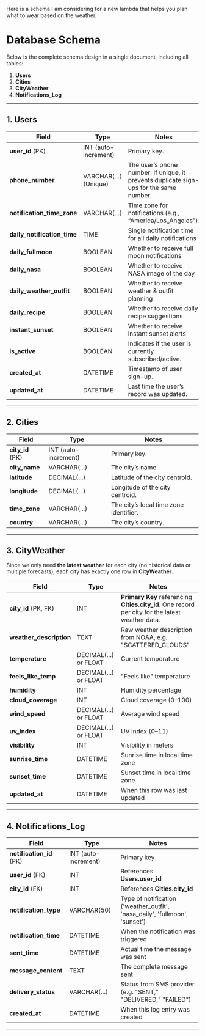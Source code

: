 Here is a schema I am considering for a new lambda that helps you plan what to wear based on the weather.

# Database Schema

Below is the complete schema design in a single document, including all tables:

1. **Users**  
2. **Cities**  
3. **CityWeather**  
4. **Notifications_Log**  

---

## 1. Users

| Field                       | Type                  | Notes                                                                                   |
| --------------------------- | --------------------- | --------------------------------------------------------------------------------------- |
| **user_id** (PK)            | INT (auto-increment)  | Primary key.                                                                            |
| **phone_number**            | VARCHAR(...) (Unique) | The user’s phone number. If unique, it prevents duplicate sign-ups for the same number. |
| **notification_time_zone**  | VARCHAR(...)          | Time zone for notifications (e.g., “America/Los_Angeles”).                              |
| **daily_notification_time** | TIME                  | Single notification time for all daily notifications                                    |
| **daily_fullmoon**          | BOOLEAN               | Whether to receive full moon notifications                                              |
| **daily_nasa**              | BOOLEAN               | Whether to receive NASA image of the day                                                |
| **daily_weather_outfit**    | BOOLEAN               | Whether to receive weather & outfit planning                                            |
| **daily_recipe**            | BOOLEAN               | Whether to receive daily recipe suggestions                                             |
| **instant_sunset**          | BOOLEAN               | Whether to receive instant sunset alerts                                                |
| **is_active**               | BOOLEAN               | Indicates if the user is currently subscribed/active.                                   |
| **created_at**              | DATETIME              | Timestamp of user sign-up.                                                              |
| **updated_at**              | DATETIME              | Last time the user’s record was updated.                                                |

---

## 2. Cities

| Field            | Type                 | Notes                                  |
| ---------------- | -------------------- | -------------------------------------- |
| **city_id** (PK) | INT (auto-increment) | Primary key.                           |
| **city_name**    | VARCHAR(...)         | The city’s name.                       |
| **latitude**     | DECIMAL(...)         | Latitude of the city centroid.         |
| **longitude**    | DECIMAL(...)         | Longitude of the city centroid.        |
| **time_zone**    | VARCHAR(...)         | The city’s local time zone identifier. |
| **country**      | VARCHAR(...)         | The city’s country.                    |
---

## 3. CityWeather

Since we only need **the latest weather** for each city (no historical data or multiple forecasts), each city has exactly one row in **CityWeather**.

| Field                   | Type                  | Notes                                                                                            |
| ----------------------- | --------------------- | ------------------------------------------------------------------------------------------------ |
| **city_id** (PK, FK)    | INT                   | **Primary Key** referencing **Cities.city_id**. One record per city for the latest weather data. |
| **weather_description** | TEXT                  | Raw weather description from NOAA, e.g. "SCATTERED_CLOUDS"                                       |
| **temperature**         | DECIMAL(...) or FLOAT | Current temperature                                                                              |
| **feels_like_temp**     | DECIMAL(...) or FLOAT | "Feels like" temperature                                                                         |
| **humidity**            | INT                   | Humidity percentage                                                                              |
| **cloud_coverage**      | INT                   | Cloud coverage (0–100)                                                                           |
| **wind_speed**          | DECIMAL(...) or FLOAT | Average wind speed                                                                               |
| **uv_index**            | DECIMAL(...) or FLOAT | UV index (0–11)                                                                                  |
| **visibility**          | INT                   | Visibility in meters                                                                             |
| **sunrise_time**        | DATETIME              | Sunrise time in local time zone                                                                  |
| **sunset_time**         | DATETIME              | Sunset time in local time zone                                                                   |
| **updated_at**          | DATETIME              | When this row was last updated                                                                   |

---

## 4. Notifications_Log

| Field                    | Type                 | Notes                                                                       |
| ------------------------ | -------------------- | --------------------------------------------------------------------------- |
| **notification_id** (PK) | INT (auto-increment) | Primary key                                                                 |
| **user_id** (FK)         | INT                  | References **Users.user_id**                                                |
| **city_id** (FK)         | INT                  | References **Cities.city_id**                                               |
| **notification_type**    | VARCHAR(50)          | Type of notification ('weather_outfit', 'nasa_daily', 'fullmoon', 'sunset') |
| **notification_time**    | DATETIME             | When the notification was triggered                                         |
| **sent_time**            | DATETIME             | Actual time the message was sent                                            |
| **message_content**      | TEXT                 | The complete message sent                                                   |
| **delivery_status**      | VARCHAR(...)         | Status from SMS provider (e.g. "SENT," "DELIVERED," "FAILED")               |
| **created_at**           | DATETIME             | When this log entry was created                                             |

---